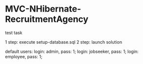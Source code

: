 # MVC-NHibernate-RecruitmentAgency
test task

1 step: execute setup-database.sql
2 step: launch solution

default users:
login: admin, pass: 1;
login: jobseeker, pass: 1;
login: employee, pass: 1;
